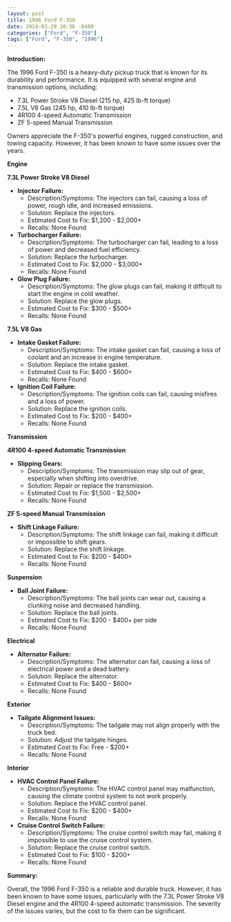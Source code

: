 ```yaml
---
layout: post
title: 1996 Ford F-350
date: 2024-03-29 10:36 -0400
categories: ["Ford", "F-350"]
tags: ["Ford", "F-350", "1996"]
---
```

**Introduction:**

The 1996 Ford F-350 is a heavy-duty pickup truck that is known for its durability and performance. It is equipped with several engine and transmission options, including:

* 7.3L Power Stroke V8 Diesel (215 hp, 425 lb-ft torque)
* 7.5L V8 Gas (245 hp, 410 lb-ft torque)
* 4R100 4-speed Automatic Transmission
* ZF 5-speed Manual Transmission

Owners appreciate the F-350's powerful engines, rugged construction, and towing capacity. However, it has been known to have some issues over the years.

**Engine**

**7.3L Power Stroke V8 Diesel**

* **Injector Failure:**
    * Description/Symptoms: The injectors can fail, causing a loss of power, rough idle, and increased emissions.
    * Solution: Replace the injectors.
    * Estimated Cost to Fix: $1,200 - $2,000+
    * Recalls: None Found
* **Turbocharger Failure:**
    * Description/Symptoms: The turbocharger can fail, leading to a loss of power and decreased fuel efficiency.
    * Solution: Replace the turbocharger.
    * Estimated Cost to Fix: $2,000 - $3,000+
    * Recalls: None Found
* **Glow Plug Failure:**
    * Description/Symptoms: The glow plugs can fail, making it difficult to start the engine in cold weather.
    * Solution: Replace the glow plugs.
    * Estimated Cost to Fix: $300 - $500+
    * Recalls: None Found

**7.5L V8 Gas**

* **Intake Gasket Failure:**
    * Description/Symptoms: The intake gasket can fail, causing a loss of coolant and an increase in engine temperature.
    * Solution: Replace the intake gasket.
    * Estimated Cost to Fix: $400 - $600+
    * Recalls: None Found
* **Ignition Coil Failure:**
    * Description/Symptoms: The ignition coils can fail, causing misfires and a loss of power.
    * Solution: Replace the ignition coils.
    * Estimated Cost to Fix: $200 - $400+
    * Recalls: None Found

**Transmission**

**4R100 4-speed Automatic Transmission**

* **Slipping Gears:**
    * Description/Symptoms: The transmission may slip out of gear, especially when shifting into overdrive.
    * Solution: Repair or replace the transmission.
    * Estimated Cost to Fix: $1,500 - $2,500+
    * Recalls: None Found

**ZF 5-speed Manual Transmission**

* **Shift Linkage Failure:**
    * Description/Symptoms: The shift linkage can fail, making it difficult or impossible to shift gears.
    * Solution: Replace the shift linkage.
    * Estimated Cost to Fix: $200 - $400+
    * Recalls: None Found

**Suspension**

* **Ball Joint Failure:**
    * Description/Symptoms: The ball joints can wear out, causing a clunking noise and decreased handling.
    * Solution: Replace the ball joints.
    * Estimated Cost to Fix: $200 - $400+ per side
    * Recalls: None Found

**Electrical**

* **Alternator Failure:**
    * Description/Symptoms: The alternator can fail, causing a loss of electrical power and a dead battery.
    * Solution: Replace the alternator.
    * Estimated Cost to Fix: $400 - $600+
    * Recalls: None Found

**Exterior**

* **Tailgate Alignment Issues:**
    * Description/Symptoms: The tailgate may not align properly with the truck bed.
    * Solution: Adjust the tailgate hinges.
    * Estimated Cost to Fix: Free - $200+
    * Recalls: None Found

**Interior**

* **HVAC Control Panel Failure:**
    * Description/Symptoms: The HVAC control panel may malfunction, causing the climate control system to not work properly.
    * Solution: Replace the HVAC control panel.
    * Estimated Cost to Fix: $200 - $400+
    * Recalls: None Found
* **Cruise Control Switch Failure:**
    * Description/Symptoms: The cruise control switch may fail, making it impossible to use the cruise control system.
    * Solution: Replace the cruise control switch.
    * Estimated Cost to Fix: $100 - $200+
    * Recalls: None Found

**Summary:**

Overall, the 1996 Ford F-350 is a reliable and durable truck. However, it has been known to have some issues, particularly with the 7.3L Power Stroke V8 Diesel engine and the 4R100 4-speed automatic transmission. The severity of the issues varies, but the cost to fix them can be significant.

